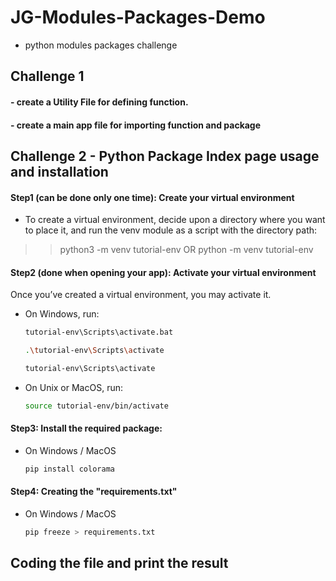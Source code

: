 # JG-Modules-Packages-Demo

- python modules packages challenge

## Challenge 1

#### - create a Utility File for defining function.

#### - create a main app file for importing function and package

## Challenge 2 - Python Package Index page usage and installation

#### Step1 (can be done only one time): Create your virtual environment

- To create a virtual environment, decide upon a directory where you want to place it,
  and run the venv module as a script with the directory path:

> > python3 -m venv tutorial-env
> > OR
> > python -m venv tutorial-env

#### Step2 (done when opening your app): Activate your virtual environment

Once you’ve created a virtual environment, you may activate it.

- On Windows, run:

  ```sh
  tutorial-env\Scripts\activate.bat
  ```

  ```sh
  .\tutorial-env\Scripts\activate
  ```

  ```sh
  tutorial-env\Scripts\activate
  ```

- On Unix or MacOS, run:

  ```sh
  source tutorial-env/bin/activate
  ```

#### Step3: Install the required package:

- On Windows / MacOS
  ```sh
  pip install colorama
  ```

#### Step4: Creating the "requirements.txt"

- On Windows / MacOS
  ```sh
  pip freeze > requirements.txt
  ```

## Coding the file and print the result
